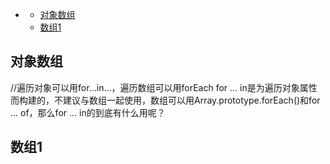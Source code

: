 
- [](#)
  - [对象数组](#对象数组)
  - [数组1](#数组1)



##  对象数组

//遍历对象可以用for...in...，遍历数组可以用forEach
for ... in是为遍历对象属性而构建的，不建议与数组一起使用，数组可以用Array.prototype.forEach()和for ... of，那么for ... in的到底有什么用呢？

## 数组1